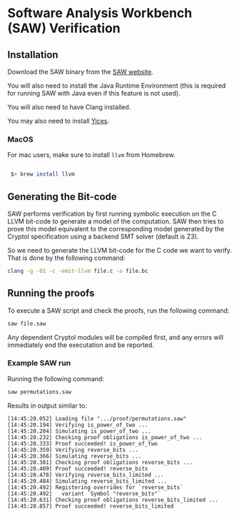 # Software Analysis Workbench (SAW) Verification

## Installation

Download the SAW binary from the [SAW website](https://saw.galois.com).

You will also need to install the Java Runtime Environment (this is required for running SAW with Java even if this feature is not used).

You will also need to have Clang installed.

You may also need to install [Yices](https://yices.csl.sri.com).

### MacOS

For mac users, make sure to install `llvm` from Homebrew.

```bash

 $> brew install llvm

```

## Generating the Bit-code

SAW performs verification by first running symbolic execution on the C LLVM bit-code to generate a model of the computation. SAW then tries to prove this model equivalent to the corresponding model generated by the Cryptol specification using a backend SMT solver (default is Z3).

So we need to generate the LLVM bit-code for the C code we want to verify. That is done by the following command:

```bash
clang -g -O1 -c -emit-llvm file.c -o file.bc
```

## Running the proofs

To execute a SAW script and check the proofs, run the following command:

```bash
saw file.saw
```

Any dependent Cryptol modules will be compiled first, and any errors will immediately end the executation and be reported.

### Example SAW run

Running the following command:

```bash
saw permutations.saw
```

Results in output similar to:

```text
[14:45:20.052] Loading file ".../proof/permutations.saw"
[14:45:20.194] Verifying is_power_of_two ...
[14:45:20.204] Simulating is_power_of_two ...
[14:45:20.232] Checking proof obligations is_power_of_two ...
[14:45:20.333] Proof succeeded! is_power_of_two
[14:45:20.359] Verifying reverse_bits ...
[14:45:20.366] Simulating reverse_bits ...
[14:45:20.381] Checking proof obligations reverse_bits ...
[14:45:20.409] Proof succeeded! reverse_bits
[14:45:20.478] Verifying reverse_bits_limited ...
[14:45:20.484] Simulating reverse_bits_limited ...
[14:45:20.492] Registering overrides for `reverse_bits`
[14:45:20.492]   variant `Symbol "reverse_bits"`
[14:45:20.631] Checking proof obligations reverse_bits_limited ...
[14:45:20.857] Proof succeeded! reverse_bits_limited
```
